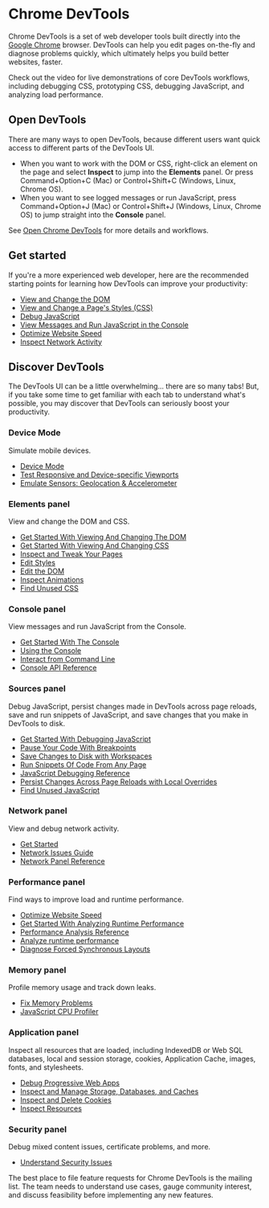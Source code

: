 # Chrome DevTools

Chrome DevTools is a set of web developer tools built directly into the [Google Chrome](https://www.google.com/chrome/) browser. DevTools can help you edit pages on-the-fly and diagnose problems quickly, which ultimately helps you build better websites, faster.

Check out the video for live demonstrations of core DevTools workflows, including debugging CSS, prototyping CSS, debugging JavaScript, and analyzing load performance.

## Open DevTools <a id="open"></a>

There are many ways to open DevTools, because different users want quick access to different parts of the DevTools UI.

* When you want to work with the DOM or CSS, right-click an element on the page and select **Inspect** to jump into the **Elements** panel. Or press Command+Option+C \(Mac\) or Control+Shift+C \(Windows, Linux, Chrome OS\).
* When you want to see logged messages or run JavaScript, press Command+Option+J \(Mac\) or Control+Shift+J \(Windows, Linux, Chrome OS\) to jump straight into the **Console** panel.

See [Open Chrome DevTools]() for more details and workflows.

## Get started <a id="start"></a>

If you're a more experienced web developer, here are the recommended starting points for learning how DevTools can improve your productivity:

* [View and Change the DOM](https://developers.google.com/web/tools/chrome-devtools/dom)
* [View and Change a Page's Styles \(CSS\)]()
* [Debug JavaScript](https://developers.google.com/web/tools/chrome-devtools/javascript)
* [View Messages and Run JavaScript in the Console](https://developers.google.com/web/tools/chrome-devtools/console/get-started)
* [Optimize Website Speed](https://developers.google.com/web/tools/chrome-devtools/speed/get-started)
* [Inspect Network Activity]()

## Discover DevTools <a id="discover"></a>

The DevTools UI can be a little overwhelming... there are so many tabs! But, if you take some time to get familiar with each tab to understand what's possible, you may discover that DevTools can seriously boost your productivity.

### Device Mode <a id="device-mode"></a>

Simulate mobile devices.

* [Device Mode](https://developers.google.com/web/tools/chrome-devtools/device-mode)
* [Test Responsive and Device-specific Viewports](https://developers.google.com/web/tools/chrome-devtools/device-mode/emulate-mobile-viewports)
* [Emulate Sensors: Geolocation & Accelerometer](https://developers.google.com/web/tools/chrome-devtools/device-mode/device-input-and-sensors)

### Elements panel <a id="elements"></a>

View and change the DOM and CSS.

* [Get Started With Viewing And Changing The DOM](https://developers.google.com/web/tools/chrome-devtools/dom)
* [Get Started With Viewing And Changing CSS]()
* [Inspect and Tweak Your Pages](https://developers.google.com/web/tools/chrome-devtools/inspect-styles)
* [Edit Styles]()
* [Edit the DOM](https://developers.google.com/web/tools/chrome-devtools/inspect-styles/edit-dom)
* [Inspect Animations]()
* [Find Unused CSS]()

### Console panel <a id="console"></a>

View messages and run JavaScript from the Console.

* [Get Started With The Console](https://developers.google.com/web/tools/chrome-devtools/console/get-started)
* [Using the Console]()
* [Interact from Command Line](https://developers.google.com/web/tools/chrome-devtools/console/command-line-reference)
* [Console API Reference](https://developers.google.com/web/tools/chrome-devtools/console/console-reference)

### Sources panel <a id="sources"></a>

Debug JavaScript, persist changes made in DevTools across page reloads, save and run snippets of JavaScript, and save changes that you make in DevTools to disk.

* [Get Started With Debugging JavaScript](https://developers.google.com/web/tools/chrome-devtools/javascript)
* [Pause Your Code With Breakpoints](https://developers.google.com/web/tools/chrome-devtools/javascript/breakpoints)
* [Save Changes to Disk with Workspaces](https://developers.google.com/web/tools/setup/setup-workflow)
* [Run Snippets Of Code From Any Page](https://developers.google.com/web/tools/chrome-devtools/snippets)
* [JavaScript Debugging Reference](https://developers.google.com/web/tools/chrome-devtools/javascript/reference)
* [Persist Changes Across Page Reloads with Local Overrides](https://developers.google.com/web/updates/2018/01/devtools#overrides)
* [Find Unused JavaScript]()

### Network panel <a id="network"></a>

View and debug network activity.

* [Get Started](https://developers.google.com/web/tools/chrome-devtools/network-performance)
* [Network Issues Guide](https://developers.google.com/web/tools/chrome-devtools/network-performance/issues)
* [Network Panel Reference](https://developers.google.com/web/tools/chrome-devtools/network-performance/reference)

### Performance panel <a id="performance"></a>

Find ways to improve load and runtime performance.

* [Optimize Website Speed](https://developers.google.com/web/tools/chrome-devtools/speed/get-started)
* [Get Started With Analyzing Runtime Performance](https://developers.google.com/web/tools/chrome-devtools/evaluate-performance)
* [Performance Analysis Reference](https://developers.google.com/web/tools/chrome-devtools/evaluate-performance/reference)
* [Analyze runtime performance](https://developers.google.com/web/tools/chrome-devtools/rendering-tools)
* [Diagnose Forced Synchronous Layouts](https://developers.google.com/web/tools/chrome-devtools/rendering-tools/forced-synchronous-layouts)

### Memory panel <a id="memory"></a>

 Profile memory usage and track down leaks.

* [Fix Memory Problems](https://developers.google.com/web/tools/chrome-devtools/memory-problems)
* [JavaScript CPU Profiler](https://developers.google.com/web/tools/chrome-devtools/rendering-tools/js-execution)

### Application panel <a id="application"></a>

Inspect all resources that are loaded, including IndexedDB or Web SQL databases, local and session storage, cookies, Application Cache, images, fonts, and stylesheets.

* [Debug Progressive Web Apps](https://developers.google.com/web/tools/chrome-devtools/progressive-web-apps)
* [Inspect and Manage Storage, Databases, and Caches](https://developers.google.com/web/tools/chrome-devtools/manage-data/local-storage)
* [Inspect and Delete Cookies](https://developers.google.com/web/tools/chrome-devtools/manage-data/cookies)
* [Inspect Resources](https://developers.google.com/web/tools/chrome-devtools/manage-data/page-resources)

### Security panel <a id="security"></a>

Debug mixed content issues, certificate problems, and more.

* [Understand Security Issues](https://developers.google.com/web/tools/chrome-devtools/security)

The best place to file feature requests for Chrome DevTools is the mailing list. The team needs to understand use cases, gauge community interest, and discuss feasibility before implementing any new features.



